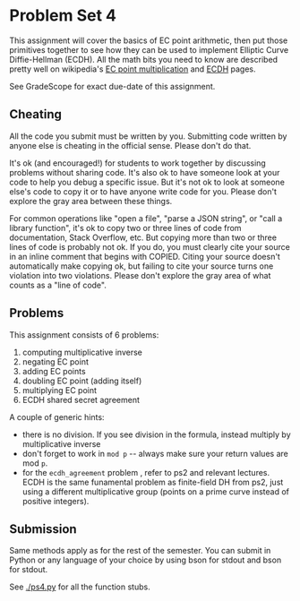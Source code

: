 # Problem Set 4

This assignment will cover the basics of EC point arithmetic, then
put those primitives together to see how they can be used to implement
Elliptic Curve Diffie-Hellman (ECDH). All the math bits you need to
know are described pretty well on wikipedia's
[EC point multiplication][1] and [ECDH][2] pages.

See GradeScope for exact due-date of this assignment.

## Cheating

All the code you submit must be written by you. Submitting code written
by anyone else is cheating in the official sense. Please don't do that.

It's ok (and encouraged!) for students to work together by discussing
problems without sharing code. It's also ok to have someone look at your
code to help you debug a specific issue. But it's not ok to look at
someone else's code to copy it or to have anyone write code for you.
Please don't explore the gray area between these things.

For common operations like "open a file", "parse a JSON string", or
"call a library function", it's ok to copy two or three lines of code
from documentation, Stack Overflow, etc. But copying more than two or
three lines of code is probably not ok. If you do, you must clearly cite
your source in an inline comment that begins with COPIED. Citing your
source doesn't automatically make copying ok, but failing to cite your
source turns one violation into two violations. Please don't explore the
gray area of what counts as a "line of code".

## Problems

This assignment consists of 6 problems:

1. computing multiplicative inverse
1. negating EC point
1. adding EC points
1. doubling EC point (adding itself)
1. multiplying EC point
1. ECDH shared secret agreement

A couple of generic hints:

- there is no division. If you see division in the formula, instead
  multiply by multiplicative inverse
- don't forget to work in `mod p` -- always make sure your return values
  are mod `p`.
- for the `ecdh_agreement` problem , refer to ps2 and relevant lectures.
  ECDH is the same funamental problem as finite-field DH from ps2, just
  using a different multiplicative group (points on a prime curve
  instead of positive integers).

## Submission

Same methods apply as for the rest of the semester. You can submit in
Python or any language of your choice by using bson for stdout and bson
for stdout.

See [./ps4.py](./ps4.py) for all the function stubs.

[1]: https://en.wikipedia.org/wiki/Elliptic_curve_point_multiplication
[2]: https://en.wikipedia.org/wiki/Elliptic-curve_Diffie%E2%80%93Hellman#Key_establishment_protocol
